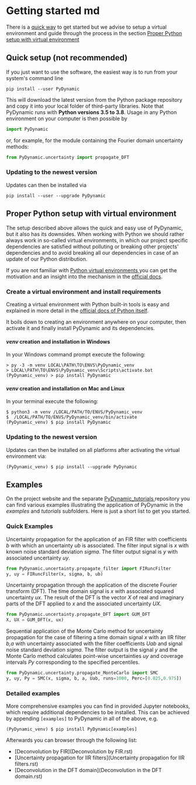 # Getting started md

There is a [quick way](#quick-setup-not-recommended) to get started but we advise to
setup a virtual environment and guide through the process in the section
[Proper Python setup with virtual environment](#proper-python-setup-with-virtual-environment)

## Quick setup (**not recommended**)

If you just want to use the software, the easiest way is to run from your
system's command line

```shell
pip install --user PyDynamic
```

This will download the latest version from the Python package repository
and copy it into your local folder of third-party libraries. Note that
PyDynamic runs with **Python versions 3.5 to 3.8**. Usage in any Python
environment on your computer is then possible by

```python
import PyDynamic
```

or, for example, for the module containing the Fourier domain uncertainty
methods:

```python
from PyDynamic.uncertainty import propagate_DFT
```

### Updating to the newest version

Updates can then be installed via

```shell
pip install --user --upgrade PyDynamic
```

## Proper Python setup with virtual environment

The setup described above allows the quick and easy use of PyDynamic, but it also has
its downsides. When working with Python we should rather always work in so-called
virtual environments, in which our project specific dependencies are satisfied
without polluting or breaking other projects' dependencies and to avoid breaking all
our dependencies in case of an update of our Python distribution.

If you are not familiar with [Python virtual environments
](https://docs.python.org/3/glossary.html#term-virtual-environment) you can get the
motivation and an insight into the mechanism in the
[official docs](https://docs.python.org/3/tutorial/venv.html).

### Create a virtual environment and install requirements

Creating a virtual environment with Python built-in tools is easy and explained
in more detail in the
[official docs of Python itself](https://docs.python.org/3/tutorial/venv.html#creating-virtual-environments).

It boils down to creating an environment anywhere on your computer, then activate
it and finally install PyDynamic and its dependencies.

#### _venv_ creation and installation in Windows

In your Windows command prompt execute the following:

```shell
> py -3 -m venv LOCAL\PATH\TO\ENVS\PyDynamic_venv
> LOCAL\PATH\TO\ENVS\PyDynamic_venv\Scripts\activate.bat
(PyDynamic_venv) > pip install PyDynamic
```

#### _venv_ creation and installation on Mac and Linux

In your terminal execute the following:

```shell
$ python3 -m venv /LOCAL/PATH/TO/ENVS/PyDynamic_venv
$  /LOCAL/PATH/TO/ENVS/PyDynamic_venv/bin/activate
(PyDynamic_venv) $ pip install PyDynamic
```

### Updating to the newest version

Updates can then be installed on all platforms after activating the virtual environment
via:

```shell
(PyDynamic_venv) $ pip install --upgrade PyDynamic
```
## Examples

On the project website and the separate [PyDynamic_tutorials
](https://github.com/PTB-PSt1/PyDynamic_tutorials) repository you can find various 
examples illustrating the application of PyDynamic in the _examples_ and _tutorials_
subfolders. Here is just a short list to get you started.

### Quick Examples

Uncertainty propagation for the application of an FIR filter with coefficients
*b* with which an uncertainty *ub* is associated. The filter input signal is
*x* with known noise standard deviation *sigma*. The filter output signal
is *y* with associated uncertainty *uy*.

```python
from PyDynamic.uncertainty.propagate_filter import FIRuncFilter
y, uy = FIRuncFilter(x, sigma, b, ub)
```

Uncertainty propagation through the application of the discrete Fourier
transform (DFT). The time domain signal is *x* with associated squared
uncertainty *ux*. The result of the DFT is the vector *X* of real and
imaginary parts of the DFT applied to *x* and the associated uncertainty *UX*.

```python
from PyDynamic.uncertainty.propagate_DFT import GUM_DFT
X, UX = GUM_DFT(x, ux)
```

Sequential application of the Monte Carlo method for uncertainty propagation
for the case of filtering a time domain signal *x* with an IIR filter *b,a*
with uncertainty associated with the filter coefficients *Uab* and signal
noise standard deviation *sigma*. The filter output is the signal *y* and the
Monte Carlo method calculates point-wise uncertainties *uy* and coverage
intervals *Py* corresponding to the specified percentiles.

```python
from PyDynamic.uncertainty.propagate_MonteCarlo import SMC
y, uy, Py = SMC(x, sigma, b, a, Uab, runs=1000, Perc=[0.025,0.975])
```

### Detailed examples

More comprehensive examples you can find in provided Jupyter notebooks, which require
additional dependencies to be installed. This can be achieved by appending
`[examples]` to PyDynamic in all of the above, e.g.

```shell
(PyDynamic_venv) $ pip install PyDynamic[examples]
```

Afterwards you can browser through the following list:

- [Deconvolution by FIR](Deconvolution by FIR.rst)
- [Uncertainty propagation for IIR filters](Uncertainty propagation for IIR filters.rst)
- [Deconvolution in the DFT domain](Deconvolution in the DFT domain.rst)

